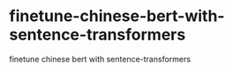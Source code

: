 # finetune-chinese-bert-with-sentence-transformers
finetune  chinese bert with sentence-transformers
